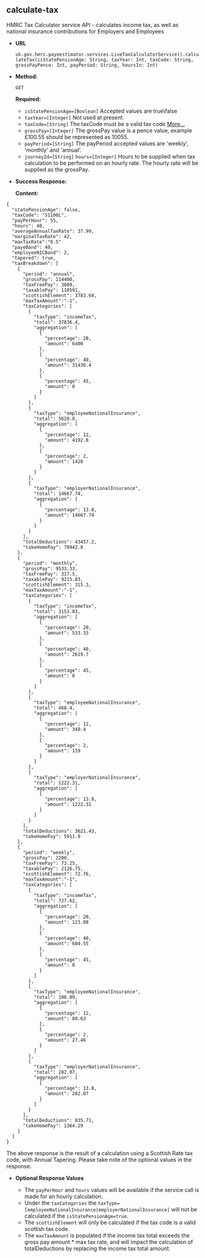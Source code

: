 calculate-tax
----

  HMRC Tax Calculator service API - calculates income tax, as well as national insurance contributions for Employers and Employees
  
* **URL**

  `uk.gov.hmrc.payeestimator.services.LiveTaxCalculatorService().calculateTax(isStatePensionAge: String, taxYear: Int, taxCode: String, grossPayPence: Int, payPeriod: String, hoursIn: Int)`

* **Method:**
  
  `GET`
  
   **Required:**

   * `isStatePensionAge=[Boolean]`
   Accepted values are true\false
   * `taxYear=[Integer]`
   Not used at present.
   * `taxCode=[String]`
   The taxCode must be a valid tax code [More...](valid-tax-codes.md) 
   * `grossPay=[Integer]`
   The grossPay value is a pence value, example £100.55 should be represented as 10055.
   * `payPeriod=[String]`
   The payPeriod accepted values are 'weekly', 'monthly' and 'annual'.
   * `journeyId=[String]`
   `hours=[Integer]`
   Hours to be supplied when tax calculation to be performed on an hourly rate. The hourly rate will be supplied as the grossPay. 

* **Success Response:**

    **Content:** 

```String
{
  "statePensionAge": false,
  "taxCode": "S1100L",
  "payPerHour": 55,
  "hours": 40,
  "averageAnnualTaxRate": 37.99,
  "marginalTaxRate": 42,
  "maxTaxRate":"0.5"
  "payeBand": 40,
  "employeeNICBand": 2,
  "tapered": true,
  "taxBreakdown": [
    {
      "period": "annual",
      "grossPay": 114400,
      "taxFreePay": 3809,
      "taxablePay": 110591,
      "scottishElement": 3783.64,
      "maxTaxAmount":"-1",
      "taxCategories": [
        {
          "taxType": "incomeTax",
          "total": 37836.4,
          "aggregation": [
            {
              "percentage": 20,
              "amount": 6400
            },
            {
              "percentage": 40,
              "amount": 31436.4
            },
            {
              "percentage": 45,
              "amount": 0
            }
          ]
        },
        {
          "taxType": "employeeNationalInsurance",
          "total": 5620.8,
          "aggregation": [
            {
              "percentage": 12,
              "amount": 4192.8
            },
            {
              "percentage": 2,
              "amount": 1428
            }
          ]
        },
        {
          "taxType": "employerNationalInsurance",
          "total": 14667.74,
          "aggregation": [
            {
              "percentage": 13.8,
              "amount": 14667.74
            }
          ]
        }
      ],
      "totalDeductions": 43457.2,
      "takeHomePay": 70942.8
    },
    {
      "period": "monthly",
      "grossPay": 9533.33,
      "taxFreePay": 317.5,
      "taxablePay": 9215.83,
      "scottishElement": 315.3,
      "maxTaxAmount":"-1",
      "taxCategories": [
        {
          "taxType": "incomeTax",
          "total": 3153.03,
          "aggregation": [
            {
              "percentage": 20,
              "amount": 533.33
            },
            {
              "percentage": 40,
              "amount": 2619.7
            },
            {
              "percentage": 45,
              "amount": 0
            }
          ]
        },
        {
          "taxType": "employeeNationalInsurance",
          "total": 468.4,
          "aggregation": [
            {
              "percentage": 12,
              "amount": 349.4
            },
            {
              "percentage": 2,
              "amount": 119
            }
          ]
        },
        {
          "taxType": "employerNationalInsurance",
          "total": 1222.31,
          "aggregation": [
            {
              "percentage": 13.8,
              "amount": 1222.31
            }
          ]
        }
      ],
      "totalDeductions": 3621.43,
      "takeHomePay": 5911.9
    },
    {
      "period": "weekly",
      "grossPay": 2200,
      "taxFreePay": 73.25,
      "taxablePay": 2126.75,
      "scottishElement": 72.76,
      "maxTaxAmount":"-1",
      "taxCategories": [
        {
          "taxType": "incomeTax",
          "total": 727.62,
          "aggregation": [
            {
              "percentage": 20,
              "amount": 123.08
            },
            {
              "percentage": 40,
              "amount": 604.55
            },
            {
              "percentage": 45,
              "amount": 0
            }
          ]
        },
        {
          "taxType": "employeeNationalInsurance",
          "total": 108.09,
          "aggregation": [
            {
              "percentage": 12,
              "amount": 80.63
            },
            {
              "percentage": 2,
              "amount": 27.46
            }
          ]
        },
        {
          "taxType": "employerNationalInsurance",
          "total": 282.07,
          "aggregation": [
            {
              "percentage": 13.8,
              "amount": 282.07
            }
          ]
        }
      ],
      "totalDeductions": 835.71,
      "takeHomePay": 1364.29
    }
  ]
}
```

The above response is the result of a calculation using a Scottish Rate tax code, with Annual Tapering.
Please take note of the optional values in the response.

* **Optional Response Values**

    * The `payPerHour` and `hours` values will be available if the service call is made for an hourly calculation.
    * Under the `taxCategories` the `taxType=[employeeNationalInsurance|employerNationalInsurance]` will not be calculated if the `isStatePensionAge=true`.
    * The `scottishElement` will only be calculated if the tax code is a valid scottish tax code.
    * The `maxTaxAmount` is populated if the income tax total exceeds the gross pay amount * max tax rate, and will impact the calculation of totalDeductions by replacing the income tax total amount.